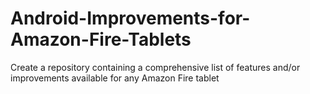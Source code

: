 # Android-Improvements-for-Amazon-Fire-Tablets
Create a repository containing a comprehensive list of features and/or improvements available for any Amazon Fire tablet 

